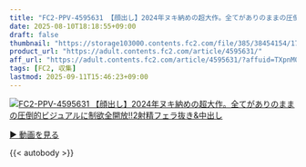```yaml
---
title: "FC2-PPV-4595631 【顔出し】2024年ヌキ納めの超大作。全てがありのままの圧倒的ビジュアルに制欲全開放‼︎2射精フェラ抜き&amp;中出し"
date: 2025-08-10T18:18:55+09:00
draft: false
thumbnail: "https://storage103000.contents.fc2.com/file/385/38454154/1735310962.67.jpg"
product_url: "https://adult.contents.fc2.com/article/4595631/"
aff_url: "https://adult.contents.fc2.com/article/4595631/?affuid=TXpnM01qYzFNalk9"
tags: [FC2, 収集]
lastmod: 2025-09-11T15:46:23+09:00
---
```

[![FC2-PPV-4595631 【顔出し】2024年ヌキ納めの超大作。全てがありのままの圧倒的ビジュアルに制欲全開放‼︎2射精フェラ抜き&amp;中出し](https://storage103000.contents.fc2.com/file/385/38454154/1735310962.67.jpg)](https://adult.contents.fc2.com/article/4595631/?affuid=TXpnM01qYzFNalk9)

[▶︎ 動画を見る](https://adult.contents.fc2.com/article/4595631/?affuid=TXpnM01qYzFNalk9)


{{< autobody >}}
